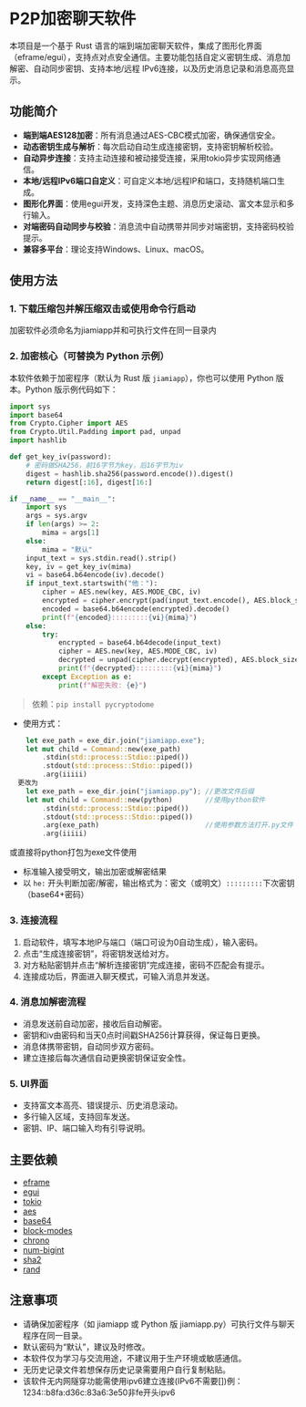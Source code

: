 # P2P加密聊天软件

本项目是一个基于 Rust 语言的端到端加密聊天软件，集成了图形化界面（eframe/egui），支持点对点安全通信。主要功能包括自定义密钥生成、消息加解密、自动同步密钥、支持本地/远程 IPv6连接，以及历史消息记录和消息高亮显示。

## 功能简介

- **端到端AES128加密**：所有消息通过AES-CBC模式加密，确保通信安全。
- **动态密钥生成与解析**：每次启动自动生成连接密钥，支持密钥解析校验。
- **自动异步连接**：支持主动连接和被动接受连接，采用tokio异步实现网络通信。
- **本地/远程IPv6端口自定义**：可自定义本地/远程IP和端口，支持随机端口生成。
- **图形化界面**：使用egui开发，支持深色主题、消息历史滚动、富文本显示和多行输入。
- **对端密码自动同步与校验**：消息流中自动携带并同步对端密钥，支持密码校验提示。
- **兼容多平台**：理论支持Windows、Linux、macOS。

## 使用方法

### 1. 下载压缩包并解压缩双击或使用命令行启动  

加密软件必须命名为jiamiapp并和可执行文件在同一目录内

### 2. 加密核心（可替换为 Python 示例）

本软件依赖于加密程序（默认为 Rust 版 `jiamiapp`），你也可以使用 Python 版本。Python 版示例代码如下：
```python
import sys
import base64
from Crypto.Cipher import AES
from Crypto.Util.Padding import pad, unpad
import hashlib

def get_key_iv(password):
    # 密码做SHA256，前16字节为key，后16字节为iv
    digest = hashlib.sha256(password.encode()).digest()
    return digest[:16], digest[16:]

if __name__ == "__main__":
    import sys
    args = sys.argv
    if len(args) >= 2:
        mima = args[1]
    else:
        mima = "默认"
    input_text = sys.stdin.read().strip()
    key, iv = get_key_iv(mima)
    vi = base64.b64encode(iv).decode()
    if input_text.startswith("他："):
        cipher = AES.new(key, AES.MODE_CBC, iv)
        encrypted = cipher.encrypt(pad(input_text.encode(), AES.block_size))
        encoded = base64.b64encode(encrypted).decode()
        print(f"{encoded}:::::::::{vi}{mima}")
    else:
        try:
            encrypted = base64.b64decode(input_text)
            cipher = AES.new(key, AES.MODE_CBC, iv)
            decrypted = unpad(cipher.decrypt(encrypted), AES.block_size).decode()
            print(f"{decrypted}:::::::::{vi}{mima}")
        except Exception as e:
            print(f"解密失败: {e}")
```

> 依赖：`pip install pycryptodome`

- 使用方式：  
```rust
    let exe_path = exe_dir.join("jiamiapp.exe");
    let mut child = Command::new(exe_path)
        .stdin(std::process::Stdio::piped())
        .stdout(std::process::Stdio::piped())
        .arg(iiiii)
  更改为
    let exe_path = exe_dir.join("jiamiapp.py"); //更改文件后缀
    let mut child = Command::new(python)        //使用python软件
        .stdin(std::process::Stdio::piped())
        .stdout(std::process::Stdio::piped())
        .arg(exe_path)                          //使用参数方法打开.py文件
        .arg(iiiii)
```
  或直接将python打包为exe文件使用
- 标准输入接受明文，输出加密或解密结果
- 以 `he:` 开头判断加密/解密，输出格式为：密文（或明文）`:::::::::`下次密钥（base64+密码）

### 3. 连接流程

1. 启动软件，填写本地IP与端口（端口可设为0自动生成），输入密码。
2. 点击“生成连接密钥”，将密钥发送给对方。
3. 对方粘贴密钥并点击“解析连接密钥”完成连接，密码不匹配会有提示。
4. 连接成功后，界面进入聊天模式，可输入消息并发送。

### 4. 消息加解密流程

- 消息发送前自动加密，接收后自动解密。
- 密钥和iv由密码和当天0点时间戳SHA256计算获得，保证每日更换。
- 消息体携带密钥，自动同步双方密码。
- 建立连接后每次通信自动更换密钥保证安全性。

### 5. UI界面

- 支持富文本高亮、错误提示、历史消息滚动。
- 多行输入区域，支持回车发送。
- 密钥、IP、端口输入均有引导说明。

## 主要依赖

- [eframe](https://github.com/emilk/egui)
- [egui](https://github.com/emilk/egui)
- [tokio](https://github.com/tokio-rs/tokio)
- [aes](https://github.com/RustCrypto/block-ciphers)
- [base64](https://github.com/marshallpierce/rust-base64)
- [block-modes](https://github.com/RustCrypto/block-ciphers)
- [chrono](https://github.com/chronotope/chrono)
- [num-bigint](https://github.com/rust-num/num-bigint)
- [sha2](https://github.com/RustCrypto/hashes)
- [rand](https://github.com/rust-random/rand)

## 注意事项

- 请确保加密程序（如 jiamiapp 或 Python 版 jiamiapp.py）可执行文件与聊天程序在同一目录。
- 默认密码为“默认”，建议及时修改。
- 本软件仅为学习与交流用途，不建议用于生产环境或敏感通信。
- 无历史记录文件若想保存历史记录需要用户自行复制粘贴。
- 该软件无内网隧穿功能需使用ipv6建立连接(IPv6不需要[])例：1234::b8fa:d36c:83a6:3e50非fe开头ipv6

